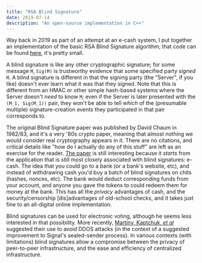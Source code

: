 ```yaml
---
title: "RSA Blind Signature"
date: 2019-07-14
description: "An open-source implementation in C++"
---
```



Way back in 2019 as part of an attempt at an e-cash system, I put together an implementation of the basic RSA Blind Signature algorithm;
that code can be found [here](https://github.com/ShapeOfMatter/RSA-Blind-Signature), it's pretty small.

A blind signature is like any other cryptographic signature;
for some message `M`, `Sig(M)` is trustworthy evidence that some specified party _signed_ `M`.
A blind signature is different in that the signing party (the "Server", if you like) doesn't ever learn what it was that they signed.
Note that this is different from an HMAC or other simple hash-based systems where the Server doesn't _need_ to know `M`;
even if the Server is later presented with the `(M_1, Sig(M_1))` pair, they won't be able to tell _which_ of the (presumable multiple)
signature-creation events they participated in that pair corresponds to.

The original Blind Signature paper was published by David Chaum in 1982/83, and it's a very '80s crypto paper,
meaning that almost nothing we would consider real cryptography appears in it.
There are no citations, and critical details like "how do I actually do any of this stuff" are left as an exercise for the reader.
[The paper](http://www.hit.bme.hu/~buttyan/courses/BMEVIHIM219/2009/Chaum.BlindSigForPayment.1982.PDF)
is still interesting because it _starts_ from the application that is still most closely associated with blind signatures: e-cash.
The idea that you could go to a bank (or a bank's website, etc), and instead of withdrawing cash you'd buy a batch of blind signatures
on chits (hashes, nonces, etc).
The bank would deduct corresponding funds from your account, and anyone you gave the tokens to could redeem them for money at the bank.
This has all the _privacy_ advantages of cash, and the security/censorship \[dis\]advantages of old-school checks,
and it takes just fine to an all-digital online implementation.

Blind signatures can be used for electronic voting, although he seems less interested in that possibility.
More recently, [Martiny, Kaptchuk, _et al_](https://cs-people.bu.edu/kaptchuk/publications/ndss21.pdf)
suggested their use to avoid DDOS attacks (in the context of a suggested improvement to Signal's sealed-sender process).
In various contexts (with limitations) blind signatures allow a compromise between the privacy of peer-to-peer infrastructure,
and the ease and efficiency of centralized infrastructure.

